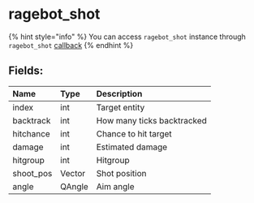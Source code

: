 # ragebot\_shot

{% hint style="info" %}
You can access `ragebot_shot` instance through `ragebot_shot` [callback](../other/callbacks.md)
{% endhint %}

## Fields:

| Name | Type | Description |
| :--- | :--- | :--- |
| index | int | Target entity |
| backtrack | int | How many ticks backtracked |
| hitchance | int | Chance to hit target |
| damage | int | Estimated damage |
| hitgroup | int | Hitgroup |
| shoot\_pos | Vector | Shot position |
| angle | QAngle | Aim angle |
